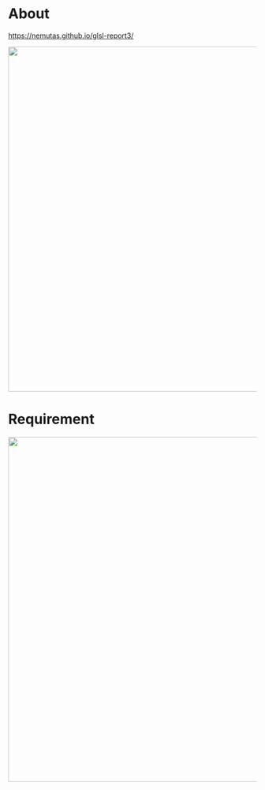 # About

https://nemutas.github.io/glsl-report3/

<img src='https://github.com/nemutas/glsl-report3/assets/46724121/6338ea23-66ed-4278-93e2-c519695d2106' alt='' width='700' />

# Requirement

<img src='https://github.com/nemutas/glsl-report3/assets/46724121/64dd5c0c-e138-4b4c-a150-51b23636f40f' alt='' width='700' />
